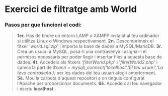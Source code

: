 # Exercici de filtratge amb World
### Pasos per que funcioni el codi:
>**1er.** Has de tindre un entorn LAMP o XAMPP instalat al teu ordinador si utilitza Linux o Windows respectivament.
>**2n.** Descomprimeix el fitxer '*world.sql.zip*' i importa la base de dades a MySQL/MariaDB.
>**3r.** Crea un usuari a MySQL, posa-li una contrasenya i asigna-li el permisos necessaris per poder llegir i insertar files a aquesta base de dades.
>**4t.** Accedeix als fitxers '*filterWorld.php*' i '*filterWorld2.php*' i canvia la part de *$conn = mysqli_connect('localhost','El teu usuari','La teva contraseña');* per les dades del teu usuari afegit anteriorment.
>**5è.** Mou la carpeta d'aquest repositori a on tinguis configurat l'Apache per proporcionar documents.
>**6è.** Accedeix al teu navegador i escriu **localhost** .
